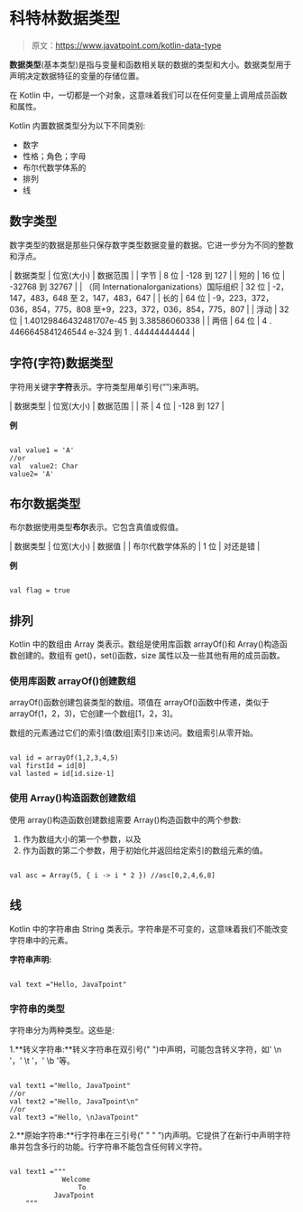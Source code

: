 # 科特林数据类型

> 原文：<https://www.javatpoint.com/kotlin-data-type>

**数据类型**(基本类型)是指与变量和函数相关联的数据的类型和大小。数据类型用于声明决定数据特征的变量的存储位置。

在 Kotlin 中，一切都是一个对象，这意味着我们可以在任何变量上调用成员函数和属性。

Kotlin 内置数据类型分为以下不同类别:

*   数字
*   性格；角色；字母
*   布尔代数学体系的
*   排列
*   线

## 数字类型

数字类型的数据是那些只保存数字类型数据变量的数据。它进一步分为不同的整数和浮点。

| 数据类型 | 位宽(大小) | 数据范围 |
| 字节 | 8 位 | -128 到 127 |
| 短的 | 16 位 | -32768 到 32767 |
| （同 Internationalorganizations）国际组织 | 32 位 | -2，147，483，648 至 2，147，483，647 |
| 长的 | 64 位 | -9，223，372，036，854，775，808 至+9，223，372，036，854，775，807 |
| 浮动 | 32 位 | 1.40129846432481707e-45 到 3.38586060338 |
| 两倍 | 64 位 | 4 . 4466645841246544 e-324 到 1 . 44444444444 |

## 字符(字符)数据类型

字符用关键字**字符**表示。字符类型用单引号(“”)来声明。

| 数据类型 | 位宽(大小) | 数据范围 |
| 茶 | 4 位 | -128 到 127 |

**例**

```

val value1 = 'A'
//or
val  value2: Char
value2= 'A'

```

## 布尔数据类型

布尔数据使用类型**布尔**表示。它包含真值或假值。

| 数据类型 | 位宽(大小) | 数据值 |
| 布尔代数学体系的 | 1 位 | 对还是错 |

**例**

```

val flag = true

```

## 排列

Kotlin 中的数组由 Array 类表示。数组是使用库函数 arrayOf()和 Array()构造函数创建的。数组有 get()，set()函数，size 属性以及一些其他有用的成员函数。

### 使用库函数 arrayOf()创建数组

arrayOf()函数创建包装类型的数组。项值在 arrayOf()函数中传递，类似于 arrayOf(1，2，3)，它创建一个数组[1，2，3]。

数组的元素通过它们的索引值(数组[索引])来访问。数组索引从零开始。

```

val id = arrayOf(1,2,3,4,5)
val firstId = id[0]
val lasted = id[id.size-1]

```

### 使用 Array()构造函数创建数组

使用 array()构造函数创建数组需要 Array()构造函数中的两个参数:

1.  作为数组大小的第一个参数，以及
2.  作为函数的第二个参数，用于初始化并返回给定索引的数组元素的值。

```

val asc = Array(5, { i -> i * 2 }) //asc[0,2,4,6,8]

```

## 线

Kotlin 中的字符串由 String 类表示。字符串是不可变的，这意味着我们不能改变字符串中的元素。

**字符串声明:**

```

val text ="Hello, JavaTpoint"

```

### 字符串的类型

字符串分为两种类型。这些是:

1.**转义字符串:**转义字符串在双引号(" ")中声明，可能包含转义字符，如' \n '，' \t '，' \b '等。

```

val text1 ="Hello, JavaTpoint"
//or
val text2 ="Hello, JavaTpoint\n"
//or
val text3 ="Hello, \nJavaTpoint"

```

2.**原始字符串:**行字符串在三引号(" " " ")内声明。它提供了在新行中声明字符串并包含多行的功能。行字符串不能包含任何转义字符。

```

val text1 ="""
             Welcome 
                 To
           JavaTpoint
    """

```